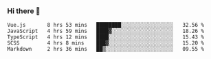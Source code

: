### Hi there 👋

<!--
**xin-code/Xin-code** is a ✨ _special_ ✨ repository because its `README.md` (this file) appears on your GitHub profile.

Here are some ideas to get you started:
<!--START_SECTION:waka-->
```text
Vue.js       8 hrs 53 mins   ████████░░░░░░░░░░░░░░░░░   32.56 % 
JavaScript   4 hrs 59 mins   ████▓░░░░░░░░░░░░░░░░░░░░   18.26 % 
TypeScript   4 hrs 12 mins   ████░░░░░░░░░░░░░░░░░░░░░   15.43 % 
SCSS         4 hrs 8 mins    ███▓░░░░░░░░░░░░░░░░░░░░░   15.20 % 
Markdown     2 hrs 36 mins   ██▒░░░░░░░░░░░░░░░░░░░░░░   09.55 % 
```
<!--END_SECTION:waka-->
